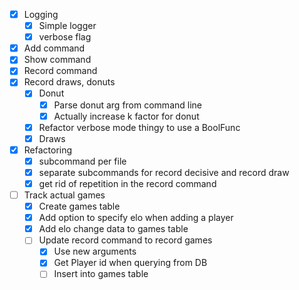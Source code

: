 - [x] Logging
    - [x] Simple logger
    - [x] verbose flag
- [x] Add command
- [x] Show command
- [x] Record command
- [x] Record draws, donuts
    - [x] Donut
        - [x] Parse donut arg from command line
        - [x] Actually increase k factor for donut
    - [x] Refactor verbose mode thingy to use a BoolFunc
    - [x] Draws
- [x] Refactoring
    - [x] subcommand per file
    - [x] separate subcommands for record decisive and record draw
    - [x] get rid of repetition in the record command
- [ ] Track actual games
    - [x] Create games table
    - [x] Add option to specify elo when adding a player
    - [x] Add elo change data to games table
    - [ ] Update record command to record games
        - [x] Use new arguments
        - [x] Get Player id when querying from DB
        - [ ] Insert into games table